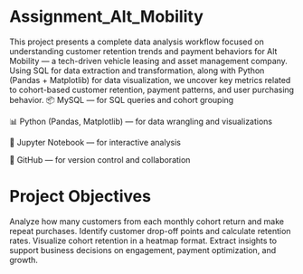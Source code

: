 # Assignment_Alt_Mobility
This project presents a complete data analysis workflow focused on understanding customer retention trends and payment behaviors for Alt Mobility — a tech-driven vehicle leasing and asset management company.
Using SQL for data extraction and transformation, along with Python (Pandas + Matplotlib) for data visualization, we uncover key metrics related to cohort-based customer retention, payment patterns, and user purchasing behavior.
📦 MySQL — for SQL queries and cohort grouping

📊 Python (Pandas, Matplotlib) — for data wrangling and visualizations

🧮 Jupyter Notebook — for interactive analysis

📁 GitHub — for version control and collaboration

# Project Objectives
Analyze how many customers from each monthly cohort return and make repeat purchases.
Identify customer drop-off points and calculate retention rates.
Visualize cohort retention in a heatmap format.
Extract insights to support business decisions on engagement, payment optimization, and growth.


